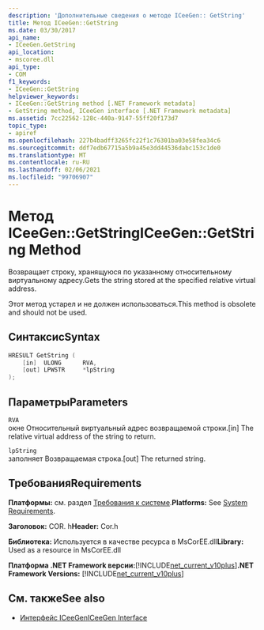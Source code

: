 ```yaml
---
description: 'Дополнительные сведения о методе ICeeGen:: GetString'
title: Метод ICeeGen::GetString
ms.date: 03/30/2017
api_name:
- ICeeGen.GetString
api_location:
- mscoree.dll
api_type:
- COM
f1_keywords:
- ICeeGen::GetString
helpviewer_keywords:
- ICeeGen::GetString method [.NET Framework metadata]
- GetString method, ICeeGen interface [.NET Framework metadata]
ms.assetid: 7cc22562-128c-440a-9147-55ff20f173d7
topic_type:
- apiref
ms.openlocfilehash: 227b4badff3265fc22f1c76301ba03e58fea34c6
ms.sourcegitcommit: ddf7edb67715a5b9a45e3dd44536dabc153c1de0
ms.translationtype: MT
ms.contentlocale: ru-RU
ms.lasthandoff: 02/06/2021
ms.locfileid: "99706907"
---
```

# <a name="iceegengetstring-method"></a><span data-ttu-id="1f759-103">Метод ICeeGen::GetString</span><span class="sxs-lookup"><span data-stu-id="1f759-103">ICeeGen::GetString Method</span></span>

<span data-ttu-id="1f759-104">Возвращает строку, хранящуюся по указанному относительному виртуальному адресу.</span><span class="sxs-lookup"><span data-stu-id="1f759-104">Gets the string stored at the specified relative virtual address.</span></span>  
  
 <span data-ttu-id="1f759-105">Этот метод устарел и не должен использоваться.</span><span class="sxs-lookup"><span data-stu-id="1f759-105">This method is obsolete and should not be used.</span></span>  
  
## <a name="syntax"></a><span data-ttu-id="1f759-106">Синтаксис</span><span class="sxs-lookup"><span data-stu-id="1f759-106">Syntax</span></span>  
  
```cpp  
HRESULT GetString (  
    [in]  ULONG      RVA,
    [out] LPWSTR     *lpString  
);  
```  
  
## <a name="parameters"></a><span data-ttu-id="1f759-107">Параметры</span><span class="sxs-lookup"><span data-stu-id="1f759-107">Parameters</span></span>  

 `RVA`  
 <span data-ttu-id="1f759-108">окне Относительный виртуальный адрес возвращаемой строки.</span><span class="sxs-lookup"><span data-stu-id="1f759-108">[in] The relative virtual address of the string to return.</span></span>  
  
 `lpString`  
 <span data-ttu-id="1f759-109">заполняет Возвращаемая строка.</span><span class="sxs-lookup"><span data-stu-id="1f759-109">[out] The returned string.</span></span>  
  
## <a name="requirements"></a><span data-ttu-id="1f759-110">Требования</span><span class="sxs-lookup"><span data-stu-id="1f759-110">Requirements</span></span>  

 <span data-ttu-id="1f759-111">**Платформы:** см. раздел [Требования к системе](../../get-started/system-requirements.md).</span><span class="sxs-lookup"><span data-stu-id="1f759-111">**Platforms:** See [System Requirements](../../get-started/system-requirements.md).</span></span>  
  
 <span data-ttu-id="1f759-112">**Заголовок:** COR. h</span><span class="sxs-lookup"><span data-stu-id="1f759-112">**Header:** Cor.h</span></span>  
  
 <span data-ttu-id="1f759-113">**Библиотека:** Используется в качестве ресурса в MsCorEE.dll</span><span class="sxs-lookup"><span data-stu-id="1f759-113">**Library:** Used as a resource in MsCorEE.dll</span></span>  
  
 <span data-ttu-id="1f759-114">**Платформа .NET Framework версии:**[!INCLUDE[net_current_v10plus](../../../../includes/net-current-v10plus-md.md)]</span><span class="sxs-lookup"><span data-stu-id="1f759-114">**.NET Framework Versions:** [!INCLUDE[net_current_v10plus](../../../../includes/net-current-v10plus-md.md)]</span></span>  
  
## <a name="see-also"></a><span data-ttu-id="1f759-115">См. также</span><span class="sxs-lookup"><span data-stu-id="1f759-115">See also</span></span>

- [<span data-ttu-id="1f759-116">Интерфейс ICeeGen</span><span class="sxs-lookup"><span data-stu-id="1f759-116">ICeeGen Interface</span></span>](iceegen-interface.md)
